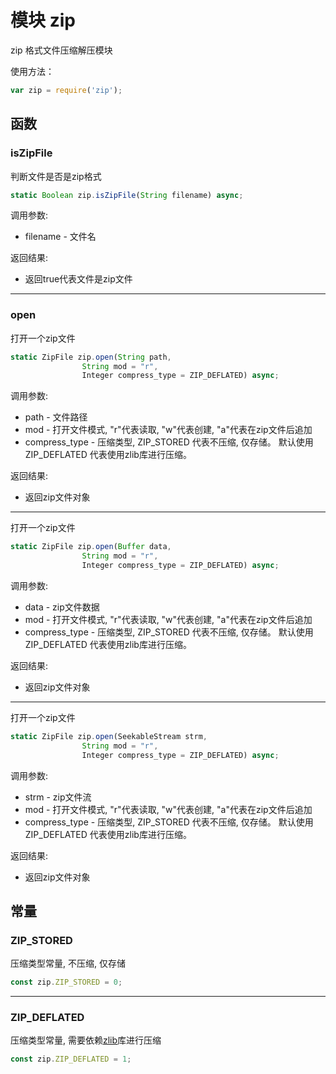 # 模块 zip
zip 格式文件压缩解压模块

使用方法：
```JavaScript
var zip = require('zip');
```
## 函数
        
### isZipFile
判断文件是否是zip格式
```JavaScript
static Boolean zip.isZipFile(String filename) async;
```

调用参数:
* filename - 文件名

返回结果:
* 返回true代表文件是zip文件

--------------------------
### open
打开一个zip文件
```JavaScript
static ZipFile zip.open(String path,
                String mod = "r",
                Integer compress_type = ZIP_DEFLATED) async;
```

调用参数:
* path - 文件路径
* mod - 打开文件模式, "r"代表读取, "w"代表创建, "a"代表在zip文件后追加
* compress_type - 压缩类型, ZIP_STORED 代表不压缩, 仅存储。 默认使用ZIP_DEFLATED 代表使用zlib库进行压缩。

返回结果:
* 返回zip文件对象

--------------------------
打开一个zip文件
```JavaScript
static ZipFile zip.open(Buffer data,
                String mod = "r",
                Integer compress_type = ZIP_DEFLATED) async;
```

调用参数:
* data - zip文件数据
* mod - 打开文件模式, "r"代表读取, "w"代表创建, "a"代表在zip文件后追加
* compress_type - 压缩类型, ZIP_STORED 代表不压缩, 仅存储。 默认使用ZIP_DEFLATED 代表使用zlib库进行压缩。

返回结果:
* 返回zip文件对象

--------------------------
打开一个zip文件
```JavaScript
static ZipFile zip.open(SeekableStream strm,
                String mod = "r",
                Integer compress_type = ZIP_DEFLATED) async;
```

调用参数:
* strm - zip文件流
* mod - 打开文件模式, "r"代表读取, "w"代表创建, "a"代表在zip文件后追加
* compress_type - 压缩类型, ZIP_STORED 代表不压缩, 仅存储。 默认使用ZIP_DEFLATED 代表使用zlib库进行压缩。

返回结果:
* 返回zip文件对象

## 常量
        
### ZIP_STORED
压缩类型常量, 不压缩, 仅存储
```JavaScript
const zip.ZIP_STORED = 0;
```

--------------------------
### ZIP_DEFLATED
压缩类型常量, 需要依赖[zlib](zlib.md)库进行压缩
```JavaScript
const zip.ZIP_DEFLATED = 1;
```

